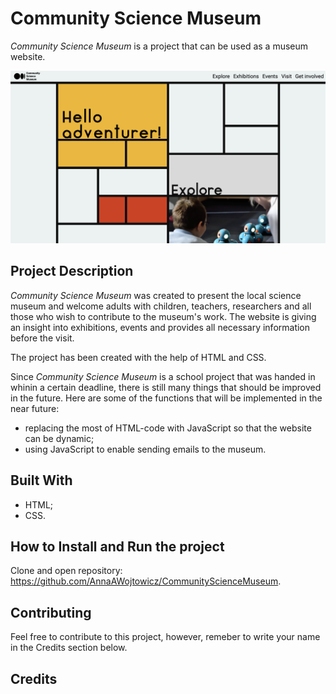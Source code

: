 # Community Science Museum
*Community Science Museum* is a project that can be used as a museum website. 

![screenshot of the landing site](https://raw.githubusercontent.com/AnnaAWojtowicz/CommunityScienceMuseum/main/screenshot.png?token=GHSAT0AAAAAACAKXWOJQI3BJYIEUB4BOR7OZEE2E3A "screenshot of the landing site")

## Project Description
*Community Science Museum* was created to present the local science museum and welcome adults with children, teachers, researchers and all those who wish to contribute to the museum's work. The website is giving an insight into exhibitions, events and provides all necessary information before the visit. 

The project has been created with the help of HTML and CSS.

Since *Community Science Museum* is a school project that was handed in whinin a certain deadline, there is still many things that should be improved in the future. Here are some of the functions that will be implemented in the near future:
- replacing the most of HTML-code with JavaScript so that the website can be dynamic;
- using JavaScript to enable sending emails to the museum.

## Built With
- HTML;
- CSS.

## How to Install and Run the project
Clone and open repository: https://github.com/AnnaAWojtowicz/CommunityScienceMuseum.

## Contributing
Feel free to contribute to this project, however, remeber to write your name in the Credits section below.

## Credits
